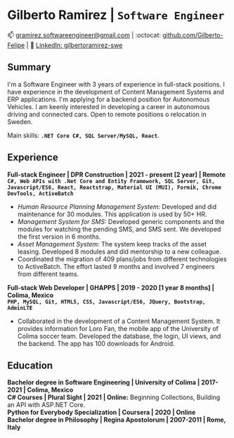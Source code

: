# Gilberto Ramirez | `Software Engineer`

:mailbox: [gramirez.softwareengineer@gmail.com](#)    |    :octocat: [github.com/Gilberto-Felipe](https://github.com/Gilberto-Felipe)    |   :link: [LinkedIn: gilbertoramirez-swe](https://www.linkedin.com/in/gilbertoramirez-swe/)

## Summary  

I'm a Software Engineer with 3 years of experience in full-stack positions. I have experience in the development of Content Management Systems and ERP applications. I'm applying for a backend position for Autonomous Vehicles. I am keenly interested in developing a career in autonomous driving and connected cars. Open to remote positions o relocation in Sweden.  

Main skills: **`.NET Core C#, SQL Server/MySQL, React`**. 


## Experience  

**Full-stack Engineer | DPR Construction | 2021 - present [2 year] | Remote**  
**`C#, Web APIs with .Net Core and Entity Framework, SQL Server, Git, Javascript/ES6, React, Reactstrap, Material UI (MUI), Formik, Chrome DevTools, ActiveBatch`** 
- *Human Resource Planning Management System:* Developed and did maintenance for 30 modules. This application is used by 50+ HR.
- *Management System for SMS:* Developed generic components and the modules for watching the pending SMS, and SMS sent. We developed the first version in 6 months.
- *Asset Management System:* The system keep tracks of the asset leasing. Developed 8 modules and did mentorship to a new colleague. 
- Coordinated the migration of 409 plans/jobs from different technologies to ActiveBatch. The effort lasted 9 months and involved 7 engineers from different teams. 

**Full-stack Web Developer | GHAPPS | 2019 - 2020 [1 year 8 months] | Colima, Mexico**  
**`PHP, MySQL, Git, HTML5, CSS, Javascript/ES6, JQuery, Bootstrap, AdminLTE`**
- Collaborated in the development of a Content Management System. It provides information for Loro Fan, the mobile app of the University of Colima soccer team. Developed the database, the login, UI views, and the backend. The app has 100 downloads for Android.   


## Education   

**Bachelor degree in Software Engineering | University of Colima | 2017-2021 | Colima, Mexico**  
**C# Courses | Plural Sight | 2021 | Online:** Beginning Collections, Building an API with ASP.NET Core.  
**Python for Everybody Specialization | Coursera | 2020 | Online**  
**Bachelor degree in Philosophy | Regina Apostolorum | 2007-2011 | Rome, Italy**  